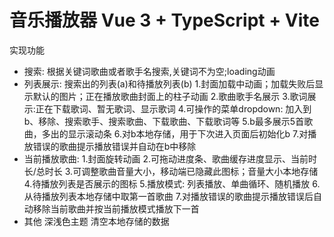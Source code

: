 # 音乐播放器 Vue 3 + TypeScript + Vite
实现功能
- 搜索: 根据关键词歌曲或者歌手名搜索,关键词不为空;loading动画
- 列表展示: 
  搜索出的列表(a)和待播放列表(b)
  1.封面加载中动画；加载失败后显示默认的图片；正在播放歌曲封面上的柱子动画
  2.歌曲歌手名展示
  3.歌词展示:正在下载歌词、暂无歌词、显示歌词
  4.可操作的菜单dropdown: 加入到b、移除、搜索歌手、搜索歌曲、下载歌曲、下载歌词等
  5.b最多展示5首歌曲，多出的显示滚动条
  6.对b本地存储，用于下次进入页面后初始化b
  7.对播放错误的歌曲提示播放错误并自动在b中移除
- 当前播放歌曲:
  1.封面旋转动画
  2.可拖动进度条、歌曲缓存进度显示、当前时长/总时长
  3.可调整歌曲音量大小，移动端已隐藏此图标；音量大小本地存储
  4.待播放列表是否展示的图标
  5.播放模式: 列表播放、单曲循环、随机播放
  6.从待播放列表本地存储中取第一首歌曲
  7.对播放错误的歌曲提示播放错误后自动移除当前歌曲并按当前播放模式播放下一首
- 其他
  深浅色主题
  清空本地存储的数据